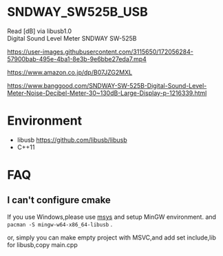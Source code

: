 # SNDWAY_SW525B_USB
Read [dB] via libusb1.0  
Digital Sound Level Meter SNDWAY SW-525B 

https://user-images.githubusercontent.com/3115650/172056284-57900bab-495e-4ba1-8e3b-9e6bbe27eda7.mp4

https://www.amazon.co.jp/dp/B07JZG2MXL

https://www.banggood.com/SNDWAY-SW-525B-Digital-Sound-Level-Meter-Noise-Decibel-Meter-30~130dB-Large-Display-p-1216339.html

# Environment
- libusb https://github.com/libusb/libusb
- C++11

# FAQ
## I can't configure cmake
If you use Windows,please use [msys](https://www.msys2.org/) and setup MinGW environment.
and `pacman -S mingw-w64-x86_64-libusb` .

or, simply you can make empty project with MSVC,and add set include,lib for libusb,copy main.cpp

